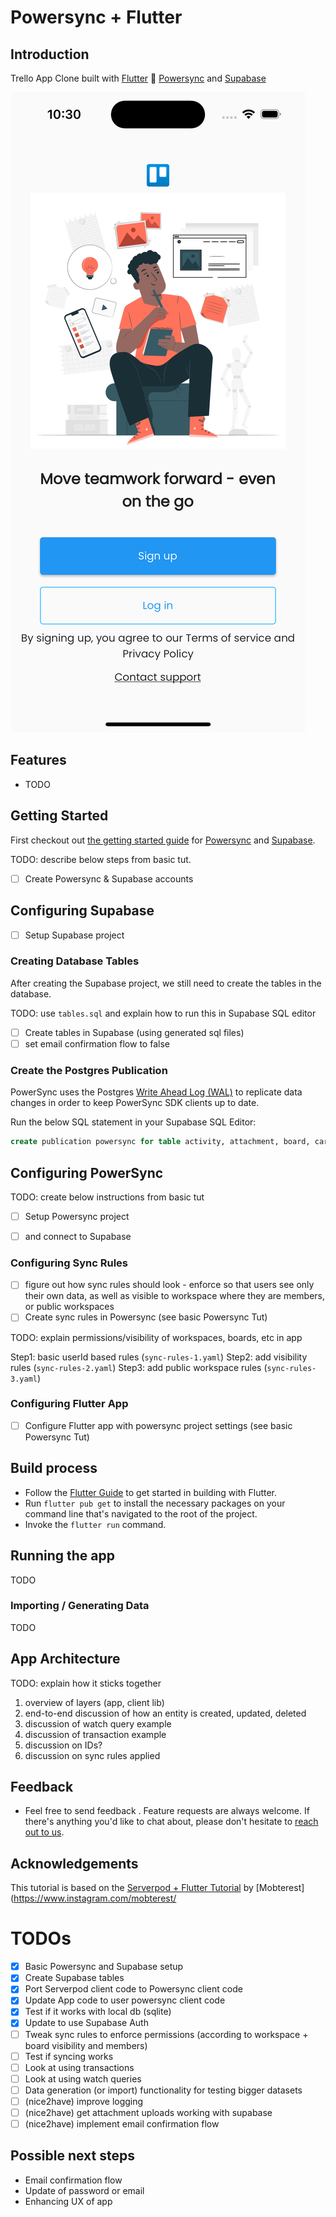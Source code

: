 # Powersync + Flutter

## Introduction

Trello App Clone built with [Flutter](https://flutter.dev/) :star2: [Powersync](https://powersync.co/) and [Supabase](https://supabase.io/)

![Banner of the images](showcase.png)

## Features

 - TODO

## Getting Started

First checkout out [the getting started guide](https://docs.powersync.co/integration-guides/supabase-+-powersync) for [Powersync](https://powersync.co/) and [Supabase](https://supabase.io/).

TODO: describe below steps from basic tut.
- [ ] Create Powersync & Supabase accounts

## Configuring Supabase
- [ ] Setup Supabase project

### Creating Database Tables
After creating the Supabase project, we still need to create the tables in the database. 

TODO: use `tables.sql` and explain how to run this in Supabase SQL editor
 
- [ ] Create tables in Supabase (using generated sql files)
- [ ] set email confirmation flow to false

### Create the Postgres Publication

PowerSync uses the Postgres [Write Ahead Log (WAL)](https://www.postgresql.org/docs/current/wal-intro.html) to replicate data changes in order to keep PowerSync SDK clients up to date.

Run the below SQL statement in your Supabase SQL Editor:
```sql
create publication powersync for table activity, attachment, board, card, checklist, comment, listboard, member, trellouser, workspace;
```

## Configuring PowerSync

TODO: create below instructions from basic tut
- [ ] Setup Powersync project 
- [ ] and connect to Supabase


### Configuring Sync Rules
- [ ] figure out how sync rules should look - enforce so that users see only their own data, as well as visible to workspace where they are members, or public workspaces
- [ ] Create sync rules in Powersync (see basic Powersync Tut)

TODO: explain permissions/visibility of workspaces, boards, etc in app

Step1: basic userId based rules (`sync-rules-1.yaml`)
Step2: add visibility rules (`sync-rules-2.yaml`)
Step3: add public workspace rules (`sync-rules-3.yaml`)

### Configuring Flutter App
- [ ] Configure Flutter app with powersync project settings (see basic Powersync Tut)

## Build process

- Follow the [Flutter Guide](https://flutter.dev/docs/get-started/install) to get started in building with Flutter.
- Run ``` flutter pub get ``` to install the necessary packages on your command line that's navigated to the root of the project.
- Invoke the ``` flutter run ``` command.

## Running the app

TODO

### Importing / Generating Data

TODO

## App Architecture

TODO: explain how it sticks together

1. overview of layers (app, client lib)
2. end-to-end discussion of how an entity is created, updated, deleted
3. discussion of watch query example
4. discussion of transaction example
5. discussion on IDs?
6. discussion on sync rules applied

## Feedback

- Feel free to send feedback . Feature requests are always welcome. If there's anything you'd like to chat about, please don't hesitate to [reach out to us](https://docs.powersync.co/resources/contact-us).


## Acknowledgements

This tutorial is based on the [Serverpod + Flutter Tutorial](https://github.com/Mobterest/serverpod_flutter_tutorial) by [Mobterest](https://www.instagram.com/mobterest/

# TODOs

- [X] Basic Powersync and Supabase setup
- [X] Create Supabase tables
- [X] Port Serverpod client code to Powersync client code
- [X] Update App code to user powersync client code
- [X] Test if it works with local db (sqlite)
- [X] Update to use Supabase Auth
- [ ] Tweak sync rules to enforce permissions (according to workspace + board visibility and members)
- [ ] Test if syncing works
- [ ] Look at using transactions
- [ ] Look at using watch queries
- [ ] Data generation (or import) functionality for testing bigger datasets
- [ ] (nice2have) improve logging
- [ ] (nice2have) get attachment uploads working with supabase
- [ ] (nice2have) implement email confirmation flow

## Possible next steps

* Email confirmation flow
* Update of password or email
* Enhancing UX of app
